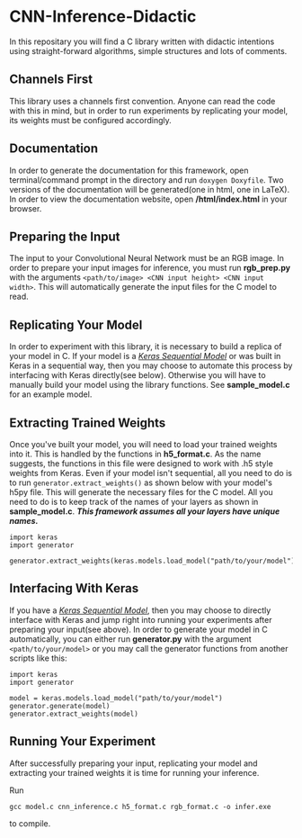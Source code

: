 # CNN-Inference-Didactic

In this repositary you will find a C library written with didactic intentions using straight-forward algorithms, simple structures and lots of comments.

## Channels First

This library uses a channels first convention. Anyone can read the code with this in mind, but in order to run experiments by replicating your model, its weights must be configured accordingly.

## Documentation

In order to generate the documentation for this framework, open terminal/command prompt in the directory and run `doxygen Doxyfile`. Two versions of the documentation will be generated(one in html, one in LaTeX). In order to view the documentation website, open **/html/index.html** in your browser.

## Preparing the Input

The input to your Convolutional Neural Network must be an RGB image. In order to prepare your input images for inference, you must run **rgb_prep.py** with the arguments `<path/to/image> <CNN input height> <CNN input width>`. This will automatically generate the input files for the C model to read.

## Replicating Your Model

In order to experiment with this library, it is necessary to build a replica of your model in C. If your model is a *[Keras Sequential Model](https://keras.io/models/sequential/)*  or was built in Keras in a sequential way, then you may choose to automate this process by interfacing with Keras directly(see below). Otherwise you will have to manually build your model using the library functions. See **sample_model.c** for an example model.

## Extracting Trained Weights

Once you've built your model, you will need to load your trained weights into it. This is handled by the functions in **h5_format.c**. As the name suggests, the functions in this file were designed to work with .h5 style weights from Keras. Even if your model isn't sequential, all you need to do is to run `generator.extract_weights()` as shown below with your model's h5py file. This will generate the necessary files for the C model. All you need to do is to keep track of the names of your layers as shown in **sample_model.c**. **_This framework assumes all your layers have unique names._**

	import keras
	import generator

	generator.extract_weights(keras.models.load_model("path/to/your/model"))


## Interfacing With Keras

If you have a *[Keras Sequential Model](https://keras.io/models/sequential/)*, then you may choose to directly interface with Keras and jump right into running your experiments after preparing your input(see above). In order to generate your model in C automatically, you can either run **generator.py** with the argument `<path/to/your/model>` or you may call the generator functions from another scripts like this:

	import keras
	import generator

	model = keras.models.load_model("path/to/your/model")
	generator.generate(model)
    generator.extract_weights(model)


## Running Your Experiment

After successfully preparing your input, replicating your model and extracting your trained weights it is time for running your inference.

Run

	gcc model.c cnn_inference.c h5_format.c rgb_format.c -o infer.exe

to compile.
